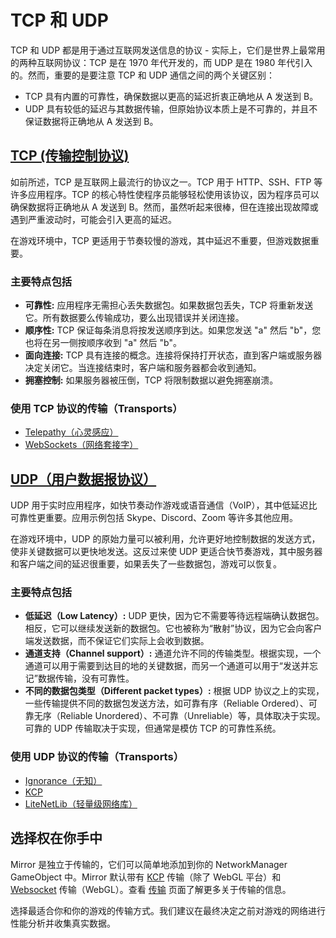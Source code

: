 # TCP 和 UDP

TCP 和 UDP 都是用于通过互联网发送信息的协议 - 实际上，它们是世界上最常用的两种互联网协议：TCP 是在 1970 年代开发的，而 UDP 是在 1980 年代引入的。然而，重要的是要注意 TCP 和 UDP 通信之间的两个关键区别：

- TCP 具有内置的可靠性，确保数据以更高的延迟折衷正确地从 A 发送到 B。
- UDP 具有较低的延迟与其数据传输，但原始协议本质上是不可靠的，并且不保证数据将正确地从 A 发送到 B。

## [TCP (传输控制协议)](https://en.wikipedia.org/wiki/Transmission_Control_Protocol) <a href="#tcp-transmission-control-protocol" id="tcp-transmission-control-protocol"></a>

如前所述，TCP 是互联网上最流行的协议之一。TCP 用于 HTTP、SSH、FTP 等许多应用程序。TCP 的核心特性使程序员能够轻松使用该协议，因为程序员可以确保数据将正确地从 A 发送到 B。然而，虽然听起来很棒，但在连接出现故障或遇到严重波动时，可能会引入更高的延迟。

在游戏环境中，TCP 更适用于节奏较慢的游戏，其中延迟不重要，但游戏数据重要。

### 主要特点包括 <a href="#key-features-include" id="key-features-include"></a>

- **可靠性:** 应用程序无需担心丢失数据包。如果数据包丢失，TCP 将重新发送它。所有数据要么传输成功，要么出现错误并关闭连接。
- **顺序性:** TCP 保证每条消息将按发送顺序到达。如果您发送 "a" 然后 "b"，您也将在另一侧按顺序收到 "a" 然后 "b"。
- **面向连接:** TCP 具有连接的概念。连接将保持打开状态，直到客户端或服务器决定关闭它。当连接结束时，客户端和服务器都会收到通知。
- **拥塞控制:** 如果服务器被压倒，TCP 将限制数据以避免拥塞崩溃。

### 使用 TCP 协议的传输（Transports） <a href="#transports" id="transports"></a>

- [Telepathy（心灵感应）](../transports/telepathy-transport.md)
- [WebSockets（网络套接字）](../transports/websockets-transport/)

## [UDP（用户数据报协议）](https://en.wikipedia.org/wiki/User_Datagram_Protocol) <a href="#udp-user-datagram-protocol" id="udp-user-datagram-protocol"></a>

UDP 用于实时应用程序，如快节奏动作游戏或语音通信（VoIP），其中低延迟比可靠性更重要。应用示例包括 Skype、Discord、Zoom 等许多其他应用。&#x20;

在游戏环境中，UDP 的原始力量可以被利用，允许更好地控制数据的发送方式，使非关键数据可以更快地发送。这反过来使 UDP 更适合快节奏游戏，其中服务器和客户端之间的延迟很重要，如果丢失了一些数据包，游戏可以恢复。

### 主要特点包括 <a href="#key-features-include-1" id="key-features-include-1"></a>

- **低延迟（Low Latency）:** UDP 更快，因为它不需要等待远程端确认数据包。相反，它可以继续发送新的数据包。它也被称为“散射”协议，因为它会向客户端发送数据，而不保证它们实际上会收到数据。
- **通道支持（Channel support）:** 通道允许不同的传输类型。根据实现，一个通道可以用于需要到达目的地的关键数据，而另一个通道可以用于“发送并忘记”数据传输，没有可靠性。
- **不同的数据包类型（Different packet types）:** 根据 UDP 协议之上的实现，一些传输提供不同的数据包发送方法，如可靠有序（Reliable Ordered）、可靠无序（Reliable Unordered）、不可靠（Unreliable）等，具体取决于实现。可靠的 UDP 传输取决于实现，但通常是模仿 TCP 的可靠性系统。

### 使用 UDP 协议的传输（Transports） <a href="#transports-1" id="transports-1"></a>

- [Ignorance（无知）](../transports/ignorance.md)
- [KCP](../transports/kcp-transport.md)
- [LiteNetLib（轻量级网络库）](../transports/litenetlib-transport.md)

## 选择权在你手中 <a href="#the-choice-is-yours" id="the-choice-is-yours"></a>

Mirror 是独立于传输的，它们可以简单地添加到你的 NetworkManager GameObject 中。Mirror 默认带有 [KCP](../transports/kcp-transport.md) 传输（除了 WebGL 平台）和 [Websocket](../transports/websockets-transport/) 传输（WebGL）。查看 [传输](../transports/) 页面了解更多关于传输的信息。

选择最适合你和你的游戏的传输方式。我们建议在最终决定之前对游戏的网络进行性能分析并收集真实数据。
